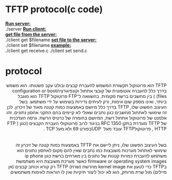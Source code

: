 # TFTP protocol(c code)
<b><u>Run server:</u></b>
<br>
./server
<b><u>Run client:</u></b>
<br>
<b><u>get file from the server:</u></b>
<br>
./client get $filename
<b><u>set file to the server:</u></b>
<br>
./client set $filename
<b><u>example:</u></b>
</br>
./client get receive.c
./client set send.c
</div>

# protocol
<div dir="rtl">
TFTP הוא פרוטוקול תקשורת המשמש להעברת קבצים ובולט עקב פשטותו.
הוא משמש בדרך כלל להעברה אוטומטית של קובצי אתחול וקונפיגורציהconfiguration or boot files) )
 בין מחשבים ברשת מקומית.
בהשוואה ל־FTP  פרוטוקול TFTP הוא מוגבל ביותר, ואינו מספק שום אימות, ורק לעיתים נדירות בשימוש
על ידי משתמש.
בשל העיצוב הפשוט שלו, TFTP בדרך כלל מיושם באמצעות כמות קטנה מאוד של זיכרון.
לכן זה שימושי לאתחול מחשבים כגון נתבים שאולי לא קיימים בהם התקני אחסון נתונים.
זהו אלמנט של פרוטוקול אתחול רשת, המיושם בחומרה של כרטיס הרשת.
גרסה העדכנית של TFTP מוגדרת בתקן RFC 1350 בניגוד לרוב פרוטוקולי העברת הקבצים
(כגון ( FTP , HTTP פרוטוקולTFTP  עובד מעל  UDPבפורט 69 ולא מעל TCP .
</div>
</br>
</br>
<div dir="rtl">
בשל העיצוב הפשוט שלו, ניתן ליישם את TFTP באמצעות כמות קטנה של זיכרון
זה שימושי לאתחול מערכות משובצות כמו נתבים שאין להם מקום לאחסון נתונים
הוא משתמש להעברת כמויות קטנות של נתונים בין מארחים ברשת כגון 
     ip phone firmware or operating system images
כאשר מערכת משובצת  היא משתמשת בTFTP כדי לטעון את kernel image מהרשת (שרת)
TFTP רק קורא וכותב קבצים (אן מיילים) מול שרת מרוחק, הוא לא יכול ליצור תיקיות ואין לו הוראות לאימות משתמשים
</div>

